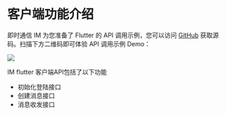 # 客户端功能介绍

即时通信 IM 为您准备了 Flutter 的 API 调用示例，您可以访问 [GitHub](https://github.com/tencentyun/imApiFlutterExample) 获取源码。扫描下方二维码即可体验 API 调用示例 Demo：

![](https://main.qcloudimg.com/raw/4658a0d24c33f6ec42b07bc8e36234d9.png)

IM flutter 客户端API包括了以下功能

* 初始化登陆接口
* 创建消息接口
* 消息收发接口
